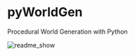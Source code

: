# pyWorldGen
Procedural World Generation with Python

![readme_show](https://github.com/Lumalizer/pyWorldGen/assets/7863320/5a0e7478-bad6-45c4-8635-e4e3c7c95879)
